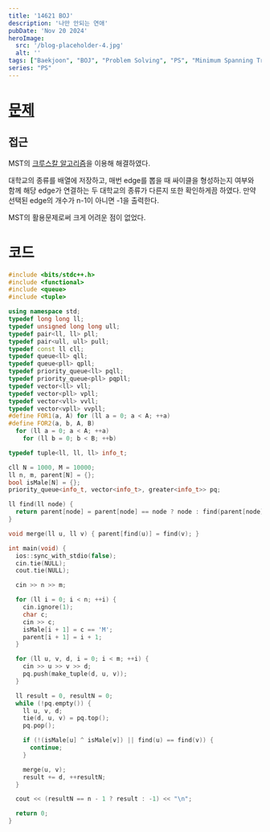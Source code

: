 ```yaml
---
title: '14621 BOJ'
description: '나만 안되는 연애'
pubDate: 'Nov 20 2024'
heroImage: 
  src: '/blog-placeholder-4.jpg'
  alt: ''
tags: ["Baekjoon", "BOJ", "Problem Solving", "PS", "Minimum Spanning Tree"]
series: "PS"
---
```


# [문제](https://www.acmicpc.net/problem/14621)

## 접근

MST의 [크루스칼 알고리즘](https://chanhuiseok.github.io/posts/algo-33/)을 이용해 해결하였다.

대학교의 종류를 배열에 저장하고, 매번 edge를 뽑을 때 싸이클을 형성하는지 여부와 함께
해당 edge가 연결하는 두 대학교의 종류가 다른지 또한 확인하게끔 하였다.
만약 선택된 edge의 개수가 n-1이 아니면 -1을 출력한다.

MST의 활용문제로써 크게 어려운 점이 없었다.

# 코드

```cpp
#include <bits/stdc++.h>
#include <functional>
#include <queue>
#include <tuple>

using namespace std;
typedef long long ll;
typedef unsigned long long ull;
typedef pair<ll, ll> pll;
typedef pair<ull, ull> pull;
typedef const ll cll;
typedef queue<ll> qll;
typedef queue<pll> qpll;
typedef priority_queue<ll> pqll;
typedef priority_queue<pll> pqpll;
typedef vector<ll> vll;
typedef vector<pll> vpll;
typedef vector<vll> vvll;
typedef vector<vpll> vvpll;
#define FOR1(a, A) for (ll a = 0; a < A; ++a)
#define FOR2(a, b, A, B)                                                       \
  for (ll a = 0; a < A; ++a)                                                   \
    for (ll b = 0; b < B; ++b)

typedef tuple<ll, ll, ll> info_t;

cll N = 1000, M = 10000;
ll n, m, parent[N] = {};
bool isMale[N] = {};
priority_queue<info_t, vector<info_t>, greater<info_t>> pq;

ll find(ll node) {
  return parent[node] = parent[node] == node ? node : find(parent[node]);
}

void merge(ll u, ll v) { parent[find(u)] = find(v); }

int main(void) {
  ios::sync_with_stdio(false);
  cin.tie(NULL);
  cout.tie(NULL);

  cin >> n >> m;

  for (ll i = 0; i < n; ++i) {
    cin.ignore(1);
    char c;
    cin >> c;
    isMale[i + 1] = c == 'M';
    parent[i + 1] = i + 1;
  }

  for (ll u, v, d, i = 0; i < m; ++i) {
    cin >> u >> v >> d;
    pq.push(make_tuple(d, u, v));
  }

  ll result = 0, resultN = 0;
  while (!pq.empty()) {
    ll u, v, d;
    tie(d, u, v) = pq.top();
    pq.pop();

    if (!(isMale[u] ^ isMale[v]) || find(u) == find(v)) {
      continue;
    }

    merge(u, v);
    result += d, ++resultN;
  }

  cout << (resultN == n - 1 ? result : -1) << "\n";

  return 0;
}
```